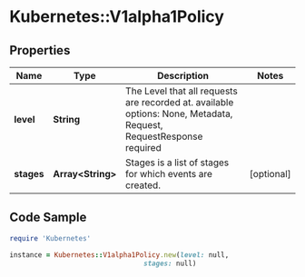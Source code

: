 # Kubernetes::V1alpha1Policy

## Properties

Name | Type | Description | Notes
------------ | ------------- | ------------- | -------------
**level** | **String** | The Level that all requests are recorded at. available options: None, Metadata, Request, RequestResponse required | 
**stages** | **Array&lt;String&gt;** | Stages is a list of stages for which events are created. | [optional] 

## Code Sample

```ruby
require 'Kubernetes'

instance = Kubernetes::V1alpha1Policy.new(level: null,
                                 stages: null)
```


